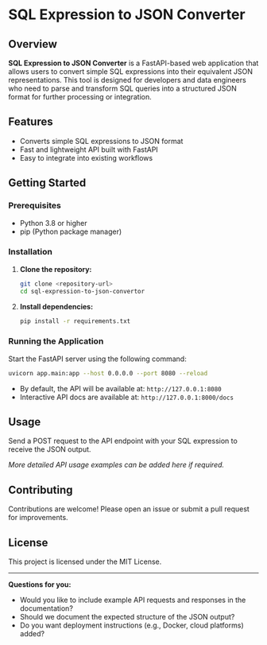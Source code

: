 # SQL Expression to JSON Converter

## Overview

**SQL Expression to JSON Converter** is a FastAPI-based web application that allows users to convert simple SQL expressions into their equivalent JSON representations. This tool is designed for developers and data engineers who need to parse and transform SQL queries into a structured JSON format for further processing or integration.

## Features

- Converts simple SQL expressions to JSON format
- Fast and lightweight API built with FastAPI
- Easy to integrate into existing workflows

## Getting Started

### Prerequisites

- Python 3.8 or higher
- pip (Python package manager)

### Installation

1. **Clone the repository:**
    ```sh
    git clone <repository-url>
    cd sql-expression-to-json-convertor
    ```

2. **Install dependencies:**
    ```sh
    pip install -r requirements.txt
    ```

### Running the Application

Start the FastAPI server using the following command:

```sh
uvicorn app.main:app --host 0.0.0.0 --port 8080 --reload
```

- By default, the API will be available at: `http://127.0.0.1:8080`
- Interactive API docs are available at: `http://127.0.0.1:8000/docs`

## Usage

Send a POST request to the API endpoint with your SQL expression to receive the JSON output.

*More detailed API usage examples can be added here if required.*

## Contributing

Contributions are welcome! Please open an issue or submit a pull request for improvements.

## License

This project is licensed under the MIT License.

---

**Questions for you:**
- Would you like to include example API requests and responses in the documentation?
- Should we document the expected structure of the JSON output?
- Do you want deployment instructions (e.g., Docker, cloud platforms) added?
